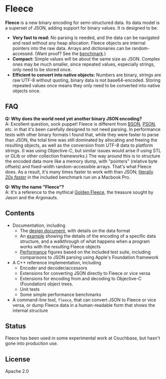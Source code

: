 # Fleece

__Fleece__ is a new binary encoding for semi-structured data. Its data model is a superset of JSON, adding support for binary values. It is designed to be:

* **Very fast to read:** No parsing is needed, and the data can be navigated and read without any heap allocation. Fleece objects are internal pointers into the raw data. Arrays and dictionaries can be random-accessed. (Want proof? See the [benchmark](Performance.md).)
* **Compact:** Simple values will be about the same size as JSON. Complex ones may be much smaller, since repeated values, especially strings, only need to be stored once.
* **Efficient to convert into native objects:** Numbers are binary, strings are raw UTF-8 without quoting, binary data is not base64-encoded. Storing repeated values once means they only need to be converted into native objects once.

## FAQ

**Q: Why does the world need yet another binary JSON encoding?**  
A: Excellent question, sock puppet! Fleece is different from [BSON](http://bsonspec.org), [PSON](https://github.com/dcodeIO/PSON), etc. in that it's been carefully designed to not need parsing. In performance tests with other binary formats I found that, while they were faster to parse than JSON, the total time was still dominated by allocating and freeing the resulting objects, as well as the conversion from UTF-8 data to platform strings. (I was using Objective-C, but similar issues would arise if using STL or GLib or other collection frameworks.) The way around this is to structure the encoded data more like a memory dump, with "pointers" (relative byte offsets) and fixed-width random-accessible arrays. That's what Fleece does. As a result, it's many times faster to work with than JSON; [literally _20x faster_](Performance.md) in the included benchmark run on a Macbook Pro.

**Q: Why the name "Fleece"?**  
A: It's a reference to the mythical [Golden Fleece](https://en.wikipedia.org/wiki/Golden_Fleece), the treasure sought by Jason and the Argonauts.

## Contents

* Documentation, including
    * The [design document](Fleece.md), with details on the data format
    * An [example](Example.md) showing the details of the encoding of a specific data structure, and a walkthrough of what happens when a program works with the resulting Fleece objects
    * [Performance](Performance.md) figures based on the included test suite, including comparisons to JSON parsing using Apple's Foundation framework
* A C++ reference implementation, including
    * Encoder and decoder/accessors
    * Extensions for converting JSON directly to Fleece or vice versa
    * Extensions for encoding from and decoding to Objective-C (Foundation) object trees.
    * Unit tests
    * Some simple performance benchmarks
* A command-line tool, `fleece`, that can convert JSON to Fleece or vice versa, or dump Fleece data in a human-readable form that shows the internal structure

## Status

Fleece has been used in some experimental work at Couchbase, but hasn't gone into production use.

## License

Apache 2.0
